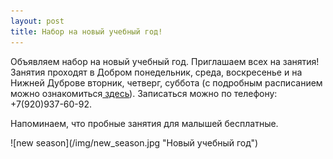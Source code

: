 ```yaml
---
layout: post
title: Набор на новый учебный год!
---
```

Объявляем набор на новый учебный год. Приглашаем всех на занятия! 
Занятия проходят в Добром понедельник, среда, воскресенье и на Нижней Дуброве вторник, четверг, суббота (c подробным расписанием можно ознакомиться<a href="/schedule/"> здесь</a>).
Записаться можно по телефону: +7(920)937-60-92. 
<p>Напоминаем, что пробные занятия для малышей бесплатные.</p>
![new season](/img/new_season.jpg "Новый учебный год")

